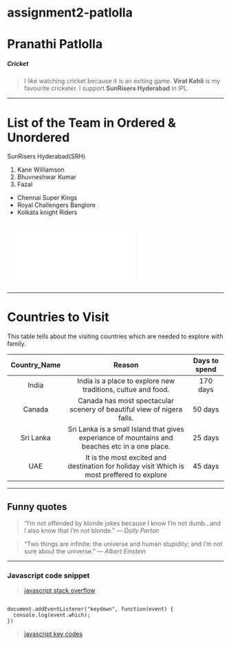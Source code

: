 # assignment2-patlolla

# Pranathi Patlolla
##### Cricket
> I like watching cricket because it is an exiting game. **Virat Kohli** is my favourite cricketer. I support **SunRisers Hyderabad** in IPL.

---

# List of the Team in Ordered & Unordered 
SunRisers Hyderabad(SRH)

1. Kane Williamson
2. Bhuvneshwar Kumar
3. Fazal

* Chennai Super Kings
* Royal Challengers Banglore
* Kolkata knight Riders

![ About Pranathi_07](AboutMe.md)

---

# Countries to Visit

This table tells about the visiting countries which are needed to explore with family.<br>

| **Country_Name** | **Reason** | **Days to spend** |
|   :---:          |   :---:    |    :---:          |
|   India          |  India is a place to explore new traditions, cultue and food. | 170 days |
|   Canada         |  Canada has most spectacular scenery of beautiful view of nigera falls. | 50 days |
|   Sri Lanka      |  Sri Lanka is a small Island that gives experiance of mountains and beaches etc in a one place. | 25 days |
|      UAE         |  It is the most excited and destination for holiday visit Which is most preffered to explore        |   45 days  |

---

## Funny quotes

> “I’m not offended by blonde jokes because I know I’m not dumb…and I also know that I’m not blonde.” 
—   *Dolly Parton*

> “Two things are infinite: the universe and human stupidity; and I’m not sure about the universe.”
—   *Albert Einstein*

---

### Javascript code snippet

> [javascript stack overflow](https://medium.com/nerd-for-tech/what-is-stack-overflow-in-javascript-540e7067b894)

```

document.addEventListener("keydown", function(event) {
  console.log(event.which);
})

```

> [javascript key codes](https://css-tricks.com/snippets/javascript/javascript-keycodes/)